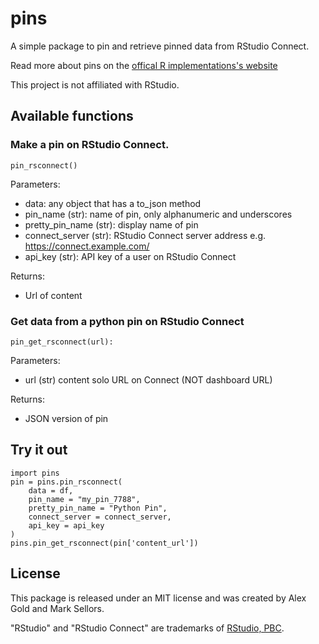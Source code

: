 # pins

A simple package to pin and retrieve pinned data from RStudio Connect.

Read more about pins on the [offical R implementations's website](https://pinds.rstudio.com)

This project is not affiliated with RStudio.


## Available functions

### Make a pin on RStudio Connect.

```
pin_rsconnect()
```
  
Parameters:

* data: any object that has a to_json method
* pin_name (str): name of pin, only alphanumeric and underscores
* pretty_pin_name (str): display name of pin
* connect_server (str): RStudio Connect server address e.g. https://connect.example.com/
* api_key (str): API key of a user on RStudio Connect
      
Returns:

* Url of content
  

### Get data from a python pin on RStudio Connect

```
pin_get_rsconnect(url):
```

Parameters:

* url (str) content solo URL on Connect (NOT dashboard URL)
      
Returns:

* JSON version of pin


## Try it out

```
import pins
pin = pins.pin_rsconnect(
    data = df, 
    pin_name = "my_pin_7788", 
    pretty_pin_name = "Python Pin", 
    connect_server = connect_server, 
    api_key = api_key
)
pins.pin_get_rsconnect(pin['content_url'])
```

## License

This package is released under an MIT license and was created by Alex Gold and Mark Sellors.

"RStudio" and "RStudio Connect" are trademarks of [RStudio, PBC](https://rstudio.com).

